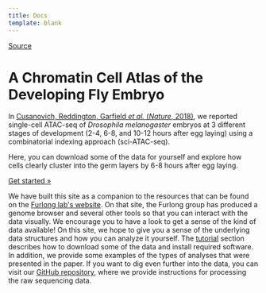 ```yaml
---
title: Docs
template: blank
---
```


[Source](http://atlas.gs.washington.edu/fly-atac/ 'Permalink to A Chromatin Cell Atlas of the Developing Fly Embryo')

# A Chromatin Cell Atlas of the Developing Fly Embryo

In [Cusanovich, Reddington, Garfield _et al._ (_Nature_, 2018)][1], we reported single-cell ATAC-seq of _Drosophila melanogaster_ embryos at 3 different stages of development (2-4, 6-8, and 10-12 hours after egg laying) using a combinatorial indexing approach (sci-ATAC-seq).

Here, you can download some of the data for yourself and explore how cells clearly cluster into the germ layers by 6-8 hours after egg laying.

[Get started »][2]

We have built this site as a companion to the resources that can be found on the [Furlong lab's website][3]. On that site, the Furlong group has produced a genome browser and several other tools so that you can interact with the data visually. We encourage you to have a look to get a sense of the kind of data available! On this site, we hope to give you a sense of the underlying data structures and how you can analyze it yourself. The [tutorial][2] section describes how to download some of the data and install required software. In addition, we provide some examples of the types of analyses that were presented in the paper. If you want to dig even further into the data, you can visit our [GitHub repository][4], where we provide instructions for processing the raw sequencing data.

[1]: https://www.nature.com/articles/nature25981
[2]: http://atlas.gs.washington.edu/fly-atac/docs/
[3]: http://shiny.furlonglab.embl.de/scATACseqBrowser/
[4]: https://github.com/shendurelab/fly-atac/
